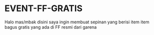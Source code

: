# EVENT-FF-GRATIS
Halo mas/mbak disini saya ingin membuat sepinan yang berisi item item bagus gratis yang ada di FF resmi dari garena
